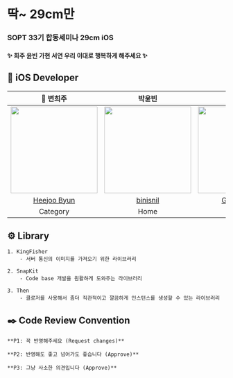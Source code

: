 # 딱~ 29cm만
### SOPT 33기 합동세미나 29cm iOS ###
#### ✨ 희주 윤빈 가현 서연 우리 이대로 행복하게 해주세요 ✨ ####

## 🍎 iOS Developer
| 👑 변희주 | 박윤빈 | 김가현 | 최서연 |
| :--------: | :--------: | :--------: | :--------: |
|<img src ="https://github.com/DO-SOPT-CDS-APP-2/CDS-APP-2-iOS/assets/101050833/896733ce-f6d8-45b1-9428-3b7504d22672" width = "200px"/> | <img src = "https://github.com/DO-SOPT-CDS-APP-2/CDS-APP-2-iOS/assets/101050833/5a25d0dc-3d2d-47a5-8bf1-adf26ab80224" width = "200px"/> | <img src = "https://github.com/DO-SOPT-CDS-APP-2/CDS-APP-2-iOS/assets/101050833/d9fc5dad-5bdd-4093-b0fd-11bc90375935" width = "200px"/> |<img src ="https://github.com/DO-SOPT-CDS-APP-2/CDS-APP-2-iOS/assets/101050833/7128e070-ae74-4df5-af2b-6fe3f26f9a27" width = "200px"/> |
| [Heejoo Byun](https://github.com/Heyjooo) | [binisnil](https://github.com/binisnil) | [Gahyun Kim](https://github.com/mcrkgus) | [SeoYeon Choi](https://github.com/chetseoo) |
  |  Category | Home |  HatDetail  |  HatCategory  |




## ⚙️ Library
~~~
1. KingFisher
    - 서버 통신의 이미지를 가져오기 위한 라이브러리
    
2. SnapKit
    - Code base 개발을 원활하게 도와주는 라이브러리

3. Then
    - 클로저를 사용해서 좀더 직관적이고 깔끔하게 인스턴스를 생성할 수 있는 라이브러리 

~~~

## ✒️ Code Review Convention
```
**P1: 꼭 반영해주세요 (Request changes)**

**P2: 반영해도 좋고 넘어가도 좋습니다 (Approve)**

**P3: 그냥 사소한 의견입니다 (Approve)**
```

